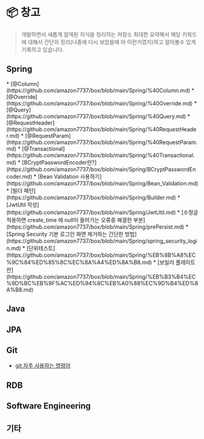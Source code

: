 # 📦 창고

> 개발하면서 새롭게 알게된 지식을 정리하는 저장소
> 최대한 요약해서 해당 키워드에 대해서 간단히 정리(나중에 다시 보았을때 아 이런거였지)하고 알아볼수 있게 기록하고 있습니다.
  
<h2>Spring</h2>
* [@Column](https://github.com/amazon7737/box/blob/main/Spring/%40Column.md)
* [@Override](https://github.com/amazon7737/box/blob/main/Spring/%40Override.md)
* [@Query](https://github.com/amazon7737/box/blob/main/Spring/%40Query.md)
* [@RequestHeader](https://github.com/amazon7737/box/blob/main/Spring/%40RequestHeader.md)
* [@RequestParam](https://github.com/amazon7737/box/blob/main/Spring/%40RequestParam.md)
* [@Transactional](https://github.com/amazon7737/box/blob/main/Spring/%40Transactional.md)
* [BCryptPasswordEncoder란?](https://github.com/amazon7737/box/blob/main/Spring/BCryptPasswordEncoder.md)
* [Bean Validation 사용하기](https://github.com/amazon7737/box/blob/main/Spring/Bean_Validation.md)
* [빌더 패턴](https://github.com/amazon7737/box/blob/main/Spring/Builder.md)
* [JwtUtil 작성](https://github.com/amazon7737/box/blob/main/Spring/JwtUtil.md)
* [수정글 적용하면 create_time 에 null이 들어가는 오류중 해결한 부분](https://github.com/amazon7737/box/blob/main/Spring/prePersist.md)
* [Spring Security 기본 로그인 화면 제거하는 간단한 방법](https://github.com/amazon7737/box/blob/main/Spring/spring_security_login.md)
* [단위테스트](https://github.com/amazon7737/box/blob/main/Spring/%EB%8B%A8%EC%9C%84%ED%85%8C%EC%8A%A4%ED%8A%B8.md)
* [보일러 플레이트란](https://github.com/amazon7737/box/blob/main/Spring/%EB%B3%B4%EC%9D%BC%EB%9F%AC%ED%94%8C%EB%A0%88%EC%9D%B4%ED%8A%B8.md)

<h2>Java</h2>

<h2>JPA</h2>

<h2>Git</h2>

* [git 자주 사용하는 명령어](https://github.com/amazon7737/dev-container/blob/main/Git/git-tips.md)

<h2>RDB</h2>

<h2>Software Engineering </h2>


<h2>기타</h2>
  


